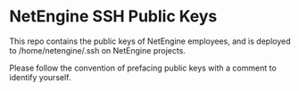 # NetEngine SSH Public Keys

This repo contains the public keys of NetEngine employees, and is deployed to /home/netengine/.ssh on NetEngine projects.  

Please follow the convention of prefacing public keys with a comment to identify yourself.